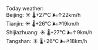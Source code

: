 Today weather:  
Beijing: ☀️   🌡️+27°C 🌬️↑22km/h  
Tianjin: ☀️   🌡️+26°C 🌬️↗19km/h  
Shijiazhuang: ☀️   🌡️+27°C 🌬️↑9km/h  
Tangshan: ☀️   🌡️+26°C 🌬️↗18km/h  
